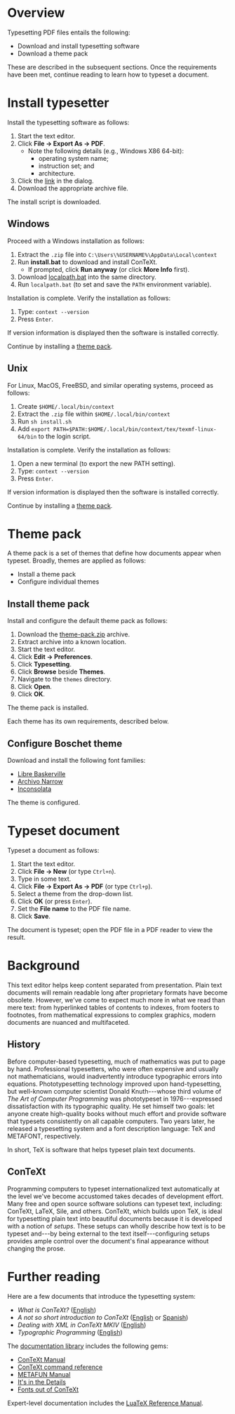 # Overview

Typesetting PDF files entails the following:

* Download and install typesetting software
* Download a theme pack

These are described in the subsequent sections. Once the requirements have been met, continue reading to learn how to typeset a document.

# Install typesetter

Install the typesetting software as follows:

1. Start the text editor.
1. Click **File → Export As → PDF**.
    * Note the following details (e.g., Windows X86 64-bit):
        * operating system name;
        * instruction set; and
        * architecture.
1. Click the [link](https://wiki.contextgarden.net/Installation) in the dialog.
1. Download the appropriate archive file.

The install script is downloaded.

## Windows

Proceed with a Windows installation as follows:

1. Extract the `.zip` file into `C:\Users\%USERNAME%\AppData\Local\context`
1. Run **install.bat** to download and install ConTeXt.
    * If prompted, click **Run anyway** (or click **More Info** first).
1. Download [localpath.bat](../scripts/localpath.bat) into the same directory.
1. Run `localpath.bat` (to set and save the `PATH` environment variable).

Installation is complete. Verify the installation as follows:

1. Type: `context --version`
1. Press `Enter`.

If version information is displayed then the software is installed correctly.

Continue by installing a [theme pack](#theme-pack).

## Unix

For Linux, MacOS, FreeBSD, and similar operating systems, proceed as follows:

1. Create `$HOME/.local/bin/context`
1. Extract the `.zip` file within `$HOME/.local/bin/context`
1. Run `sh install.sh`
1. Add `export PATH=$PATH:$HOME/.local/bin/context/tex/texmf-linux-64/bin` to the login script.

Installation is complete. Verify the installation as follows:

1. Open a new terminal (to export the new PATH setting).
1. Type: `context --version`
1. Press `Enter`.

If version information is displayed then the software is installed correctly.

Continue by installing a [theme pack](#theme-pack).

# Theme pack

A theme pack is a set of themes that define how documents appear when typeset. Broadly, themes are applied as follows:

* Install a theme pack
* Configure individual themes

## Install theme pack

Install and configure the default theme pack as follows:

1. Download the <a href="https://github.com/DaveJarvis/keenwrite-themes/raw/main/theme-pack.zip">theme-pack.zip</a> archive.
1. Extract archive into a known location.
1. Start the text editor.
1. Click **Edit → Preferences**.
1. Click **Typesetting**.
1. Click **Browse** beside **Themes**.
1. Navigate to the `themes` directory.
1. Click **Open**.
1. Click **OK**.

The theme pack is installed.

Each theme has its own requirements, described below. 

## Configure Boschet theme

Download and install the following font families:

* [Libre Baskerville](https://fonts.google.com/specimen/Libre+Baskerville)
* [Archivo Narrow](https://fonts.google.com/specimen/Archivo+Narrow)
* [Inconsolata](https://fonts.google.com/specimen/Inconsolata)

The theme is configured.

# Typeset document

Typeset a document as follows:

1. Start the text editor.
1. Click **File → New** (or type `Ctrl+n`).
1. Type in some text.
1. Click **File → Export As → PDF** (or type `Ctrl+p`).
1. Select a theme from the drop-down list.
1. Click **OK** (or press `Enter`).
1. Set the **File name** to the PDF file name.
1. Click **Save**.

The document is typeset; open the PDF file in a PDF reader to view the result.

# Background 

This text editor helps keep content separated from presentation. Plain text documents will remain readable long after proprietary formats have become obsolete. However, we've come to expect much more in what we read than mere text: from hyperlinked tables of contents to indexes, from footers to footnotes, from mathematical expressions to complex graphics, modern documents are nuanced and multifaceted.

## History

Before computer-based typesetting, much of mathematics was put to page by hand. Professional typesetters, who were often expensive and usually not mathematicians, would inadvertently introduce typographic errors into equations. Phototypesetting technology improved upon hand-typesetting, but well-known computer scientist Donald Knuth---whose third volume of *The Art of Computer Programming* was phototypeset in 1976---expressed dissatisfaction with its typographic quality. He set himself two goals: let anyone create high-quality books without much effort and provide software that typesets consistently on all capable computers. Two years later, he released a typesetting system and a font description language: TeX and METAFONT, respectively.

In short, TeX is software that helps typeset plain text documents.

## ConTeXt

Programming computers to typeset internationalized text automatically at the level we've become accustomed takes decades of development effort. Many free and open source software solutions can typeset text, including: ConTeXt, LaTeX, Sile, and others. ConTeXt, which builds upon TeX, is ideal for typesetting plain text into beautiful documents because it is developed with a notion of *setups*. These setups can wholly describe how text is to be typeset and---by being external to the text itself---configuring setups provides ample control over the document's final appearance without changing the prose.

# Further reading

Here are a few documents that introduce the typesetting system:

* *What is ConTeXt?* ([English](https://www.pragma-ade.com/general/manuals/what-is-context.pdf))
* *A not so short introduction to ConTeXt* ([English](https://github.com/contextgarden/not-so-short-introduction-to-context/raw/main/en/introCTX_eng.pdf) or [Spanish](https://raw.githubusercontent.com/contextgarden/not-so-short-introduction-to-context/main/es/introCTX_esp.pdf))
* *Dealing with XML in ConTeXt MKIV* ([English](https://pragma-ade.com/general/manuals/xml-mkiv.pdf))
* *Typographic Programming* ([English](https://www.pragma-ade.com/general/manuals/style.pdf))

The [documentation library](https://wiki.contextgarden.net/Documentation) includes the following gems:

* [ConTeXt Manual](https://www.pragma-ade.nl/general/manuals/ma-cb-en.pdf)
* [ConTeXt command reference](https://www.pragma-ade.nl/general/qrcs/setup-en.pdf)
* [METAFUN Manual](https://www.pragma-ade.nl/general/manuals/metafun-p.pdf)
* [It's in the Details](https://www.pragma-ade.nl/general/manuals/details.pdf)
* [Fonts out of ConTeXt](https://www.pragma-ade.com/general/manuals/fonts-mkiv.pdf)

Expert-level documentation includes the [LuaTeX Reference Manual](https://www.pragma-ade.nl/general/manuals/luatex.pdf).

